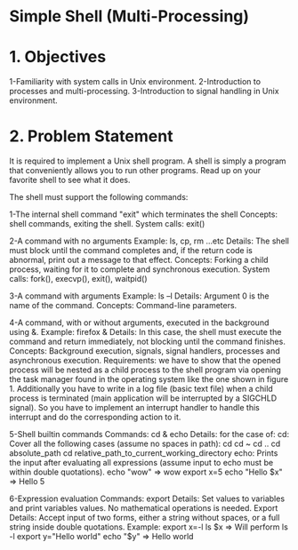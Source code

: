 # Simple Shell (Multi-Processing)
# 1. Objectives
1-Familiarity with system calls in Unix environment.
2-Introduction to processes and multi-processing.
3-Introduction to signal handling in Unix environment.
# 2. Problem Statement
It is required to implement a Unix shell program. A shell is simply a program that conveniently allows you to run other programs. Read up on your favorite shell to see what it does.

The shell must support the following commands:

1-The internal shell command "exit" which terminates the shell
Concepts: shell commands, exiting the shell.
System calls: exit()


2-A command with no arguments
Example: ls, cp, rm …etc
Details: The shell must block until the command completes and, if the return code is abnormal, print out a message to that effect.
Concepts: Forking a child process, waiting for it to complete and synchronous execution.
System calls: fork(), execvp(), exit(), waitpid()



3-A command with arguments
Example: ls –l
Details: Argument 0 is the name of the command.
Concepts: Command-line parameters.



4-A command, with or without arguments, executed in the background using &.
Example: firefox &
Details: In this case, the shell must execute the command and return immediately, not blocking until the command finishes.
Concepts: Background execution, signals, signal handlers, processes and asynchronous execution.
Requirements: we have to show that the opened process will be nested as a child process to the shell program via opening the task manager found in the operating system like the one shown in figure 1. Additionally you have to write in a log file (basic text file) when a child process is terminated (main application will be interrupted by a SIGCHLD signal). So you have to implement an interrupt handler to handle this interrupt and do the corresponding action to it.



5-Shell builtin commands
Commands: cd & echo
Details: for the case of:
cd: Cover all the following cases (assume no spaces in path):
cd
cd ~
cd ..
cd absolute_path
cd relative_path_to_current_working_directory
echo: Prints the input after evaluating all expressions (assume input to echo must be within double quotations).
echo "wow" => wow
export x=5
echo "Hello $x" => Hello 5




6-Expression evaluation
Commands: export
Details: Set values to variables and print variables values. No mathematical operations is needed.
Export Details: Accept input of two forms, either a string without spaces, or a full string inside double quotations.
Example:
export x=-l
ls $x => Will perform ls -l
export y="Hello world"
echo "$y" => Hello world
